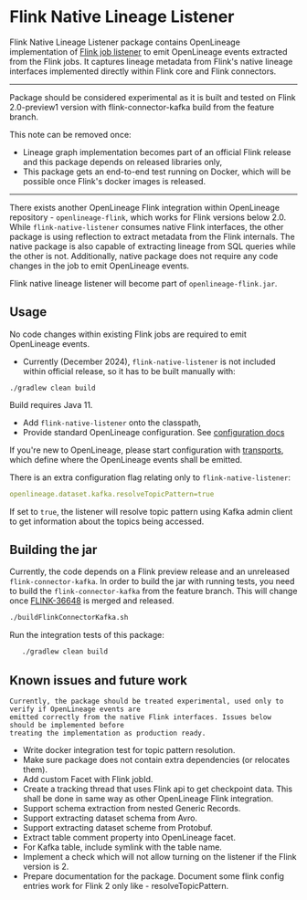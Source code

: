# Flink Native Lineage Listener

Flink Native Lineage Listener package contains OpenLineage implementation of
[Flink job listener](https://nightlies.apache.org/flink/flink-docs-master/docs/deployment/advanced/job_status_listener/) to emit OpenLineage events extracted from the Flink jobs. 
It captures lineage metadata from Flink's native lineage interfaces implemented directly within Flink core and Flink connectors. 

***
Package should be considered experimental as it is built and tested on Flink 2.0-preview1 version with flink-connector-kafka
build from the feature branch. 

This note can be removed once:
 * Lineage graph implementation becomes part of an official Flink release and this package depends on released libraries only,
 * This package gets an end-to-end test running on Docker, which will be possible once Flink's docker images is released. 
***

There exists another OpenLineage Flink integration within OpenLineage repository - `openlineage-flink`, which works
for Flink versions below 2.0. While `flink-native-listener` consumes native Flink interfaces, 
the other package is using reflection to extract metadata from the Flink internals. 
The native package is also capable of extracting lineage from SQL queries while 
the other is not. Additionally, native package does not require any code changes in the job to emit OpenLineage
events. 

Flink native lineage listener will become part of `openlineage-flink.jar`.

## Usage

No code changes within existing Flink jobs are required to emit OpenLineage events.

 * Currently (December 2024), `flink-native-listener` is not included within official release, so it has to be built manually with:
```shell
./gradlew clean build
```
   Build requires Java 11.
 * Add `flink-native-listener` onto the classpath,
 * Provide standard OpenLineage configuration. See [configuration docs](https://openlineage.io/docs/client/java/configuration)

If you're new to OpenLineage, please start configuration with [transports](https://openlineage.io/docs/client/java/configuration#transports),
which define where the OpenLineage events shall be emitted.

There is an extra configuration flag relating only to `flink-native-listener`:
```yaml
openlineage.dataset.kafka.resolveTopicPattern=true
```
If set to `true`, the listener will resolve topic pattern using Kafka admin client to get information
about the topics being accessed.

## Building the jar 

Currently, the code depends on a Flink preview release and an unreleased `flink-connector-kafka`.
In order to build the jar with running tests, you need to build the `flink-connector-kafka` from the feature branch.
This will change once [FLINK-36648](https://github.com/apache/flink-connector-kafka/pull/140) is merged and released.

```bash
./buildFlinkConnectorKafka.sh
```

Run the integration tests of this package:

```bash
   ./gradlew clean build
```

## Known issues and future work

    Currently, the package should be treated experimental, used only to verify if OpenLineage events are 
    emitted correctly from the native Flink interfaces. Issues below should be implemented before
    treating the implementation as production ready.

 * Write docker integration test for topic pattern resolution.
 * Make sure package does not contain extra dependencies (or relocates them).
 * Add custom Facet with Flink jobId.
 * Create a tracking thread that uses Flink api to get checkpoint data. This shall be done in same way as other OpenLineage Flink integration.
 * Support schema extraction from nested Generic Records.
 * Support extracting dataset schema from Avro.
 * Support extracting dataset scheme from Protobuf.
 * Extract table comment property into OpenLineage facet. 
 * For Kafka table, include symlink with the table name. 
 * Implement a check which will not allow turning on the listener if the Flink version is 2.
 * Prepare documentation for the package. Document some flink config entries work for Flink 2 only like - resolveTopicPattern.

